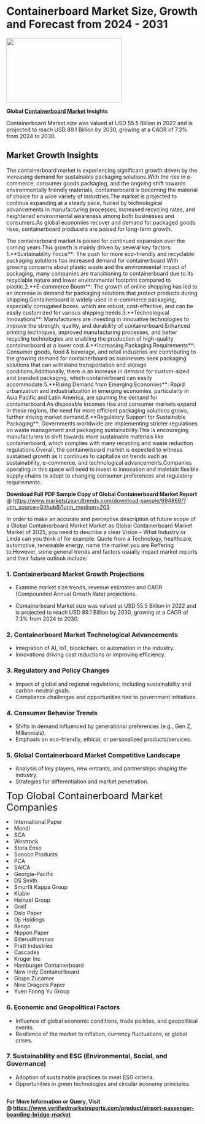<H1>Containerboard Market Size, Growth and Forecast from 2024 - 2031</H1><img class="aligncenter size-medium wp-image-584254" src="https://thirdeyenews.in/wp-content/uploads/2024/09/Global-Market-Research-300x168.jpeg" alt="" width="300" height="168" /><p><strong>Global&nbsp;<a href="https://www.marketsizeandtrends.com/download-sample/694866/?utm_source=Github8j?utm_medium=203">Containerboard Market</a> Insights</strong></p><p>Containerboard Market size was valued at USD 55.5 Billion in 2022 and is projected to reach USD 89.1 Billion by 2030, growing at a CAGR of 7.3% from 2024 to 2030.</p><p><h2>Market Growth Insights</h2> <p>The containerboard market is experiencing significant growth driven by the increasing demand for sustainable packaging solutions.With the rise in e-commerce, consumer goods packaging, and the ongoing shift towards environmentally friendly materials, containerboard is becoming the material of choice for a wide variety of industries.The market is projected to continue expanding at a steady pace, fueled by technological advancements in manufacturing processes, increased recycling rates, and heightened environmental awareness among both businesses and consumers.As global economies recover and demand for packaged goods rises, containerboard producers are poised for long-term growth.</p> <p>The containerboard market is poised for continued expansion over the coming years.This growth is mainly driven by several key factors: 1.**Sustainability Focus**: The push for more eco-friendly and recyclable packaging solutions has increased demand for containerboard.With growing concerns about plastic waste and the environmental impact of packaging, many companies are transitioning to containerboard due to its recyclable nature and lower environmental footprint compared to plastic.2.**E-commerce Boom**: The growth of online shopping has led to an increase in demand for packaging solutions that protect products during shipping.Containerboard is widely used in e-commerce packaging, especially corrugated boxes, which are robust, cost-effective, and can be easily customized for various shipping needs.3.**Technological Innovations**: Manufacturers are investing in innovative technologies to improve the strength, quality, and durability of containerboard.Enhanced printing techniques, improved manufacturing processes, and better recycling technologies are enabling the production of high-quality containerboard at a lower cost.4.**Increasing Packaging Requirements**: Consumer goods, food & beverage, and retail industries are contributing to the growing demand for containerboard as businesses seek packaging solutions that can withstand transportation and storage conditions.Additionally, there is an increase in demand for custom-sized and branded packaging, which containerboard can easily accommodate.5.**Rising Demand from Emerging Economies**: Rapid urbanization and industrialization in emerging economies, particularly in Asia Pacific and Latin America, are spurring the demand for containerboard.As disposable incomes rise and consumer markets expand in these regions, the need for more efficient packaging solutions grows, further driving market demand.6.**Regulatory Support for Sustainable Packaging**: Governments worldwide are implementing stricter regulations on waste management and packaging sustainability.This is encouraging manufacturers to shift towards more sustainable materials like containerboard, which complies with many recycling and waste reduction regulations.Overall, the containerboard market is expected to witness sustained growth as it continues to capitalize on trends such as sustainability, e-commerce, and technological advancements.Companies operating in this space will need to invest in innovation and maintain flexible supply chains to adapt to changing consumer preferences and regulatory requirements.</p> <p><span class=""><strong>Download Full PDF Sample Copy of Global Containerboard Market Report</strong> @ <a href="https://www.marketsizeandtrends.com/download-sample/694866/?utm_source=Github8j?utm_medium=203" target="_blank">https://www.marketsizeandtrends.com/download-sample/694866/?utm_source=Github8j?utm_medium=203</a></span></p><p>In order to make an accurate and perceptive description of future scope of a Global&nbsp;Containerboard Market Market as Global&nbsp;Containerboard Market Market of 2025, you need to describe a clear Vision &ndash; What Industry or Linda can you think of for example: Quote from a Technology, healthcare, automotive, renewable energy, name the market you are Reffering to.However, some general trends and factors usually impact market reports and their future outlook include:</p><h3>1.&nbsp;<strong>Containerboard Market Growth Projections</strong></h3><ul><li>Examine market size trends, revenue estimates and CAGR (Compounded Annual Growth Rate) projections.</li><li><p>Containerboard Market size was valued at USD 55.5 Billion in 2022 and is projected to reach USD 89.1 Billion by 2030, growing at a CAGR of 7.3% from 2024 to 2030.</p></li></ul><h3>2.&nbsp;<strong>Containerboard Market Technological Advancements</strong></h3><ul><li>Integration of AI, IoT, blockchain, or automation in the industry.</li><li>Innovations driving cost reductions or improving efficiency.</li></ul><h3>3.&nbsp;<strong>Regulatory and Policy Changes</strong></h3><ul><li>Impact of global and regional regulations, including sustainability and carbon-neutral goals.</li><li>Compliance challenges and opportunities tied to government initiatives.</li></ul><h3>4.&nbsp;<strong>Consumer Behavior Trends</strong></h3><ul><li>Shifts in demand influenced by generational preferences (e.g., Gen Z, Millennials).</li><li>Emphasis on eco-friendly, ethical, or personalized products/services.</li></ul><h3>5.&nbsp;<strong>Global Containerboard Market Competitive Landscape</strong></h3><ul><li>Analysis of key players, new entrants, and partnerships shaping the industry.</li><li>Strategies for differentiation and market penetration.</li></ul><p data-pm-slice="1 1 []"><span style="color: inherit; font-family: inherit; font-size: 25px;">Top Global Containerboard Market Companies</span></p><div class="" data-test-id=""><p><li>International Paper</li><li> Mondi</li><li> SCA</li><li> Westrock</li><li> Stora Enso</li><li> Sonoco Products</li><li> PCA</li><li> SAICA</li><li> Georgia-Pacific</li><li> DS Smith</li><li> Smurfit Kappa Group</li><li> Klabin</li><li> Heinzel Group</li><li> Greif</li><li> Daio Paper</li><li> Oji Holdings</li><li> Rengo</li><li> Nippon Paper</li><li> BillerudKorsnas</li><li> Pratt Industries</li><li> Cascades</li><li> Kruger Inc</li><li> Hamburger Containerboard</li><li> New Indy Containerboard</li><li> Grupo Zucamor</li><li> Nine Dragons Paper</li><li> Yuen Foong Yu Group</li></p></div><h3>6.&nbsp;<strong>Economic and Geopolitical Factors</strong></h3><ul><li>Influence of global economic conditions, trade policies, and geopolitical events.</li><li>Resilience of the market to inflation, currency fluctuations, or global crises.</li></ul><h3>7.&nbsp;<strong>Sustainability and ESG (Environmental, Social, and Governance)</strong></h3><ul><li>Adoption of sustainable practices to meet ESG criteria.</li><li>Opportunities in green technologies and circular economy principles.</li></ul><h2><strong style="font-size: 14px;">For More Information or Query, Visit @&nbsp;</strong><a style="background-color: #ffffff; font-size: 14px;" href="https://www.marketsizeandtrends.com/report/containerboard-market/" target="_blank">https://www.verifiedmarketreports.com/product/airport-passenger-boarding-bridge-market</a></h2>